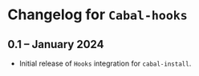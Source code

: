 # Changelog for `Cabal-hooks`

## 0.1 – January 2024

  * Initial release of `Hooks` integration for `cabal-install`.


